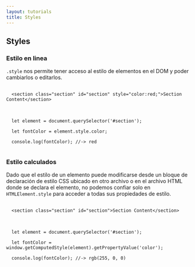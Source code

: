 ```yaml
---
layout: tutorials
title: Styles
---
```

<h2 class="tutorials-content__sub-title">Styles</h2>

<h3 class="tutorials-content__sub-title">Estilo en linea</h3>

<p class="tutorials-content__text"><code class="tutorials__code">.style</code> nos permite tener acceso al estilo de elementos en el DOM y poder cambiarlos o editarlos.</p>

<pre>
  <code class="language-html">
  &#60;section class="section" id="section" style="color:red;"&#62;Section Content&#60;/section&#62;
  </code>
</pre>

<pre>
  <code class="language-javascript">
  let element = document.querySelector('#section');

  let fontColor = element.style.color;

  console.log(fontColor); //-> red
  </code>
</pre>

<h3 class="tutorials-content__sub-title">Estilo calculados</h3>

<p class="tutorials-content__text">Dado que el estilo de un elemento puede modificarse desde un bloque de declaración de estilo CSS ubicado en otro archivo o en el archivo HTML donde se declara el elemento, no podemos confiar solo en <code class="tutorials__code">HTMLElement.style</code> para acceder a todas sus propiedades de estilo.</p>

<pre>
  <code class="language-html">
  &#60;section class="section" id="section"&#62;Section Content&#60;/section&#62;
  </code>
</pre>

<pre>
  <code class="language-javascript">
  let element = document.querySelector('#section');

  let fontColor = window.getComputedStyle(element).getPropertyValue('color');

  console.log(fontColor); //-> rgb(255, 0, 0)
  </code>
</pre>
